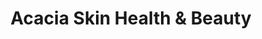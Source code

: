 ---
title: "Acacia Skin Health & Beauty"
url: /christchurch/acacia-skin-health-and-beauty/
shop: beauty
---